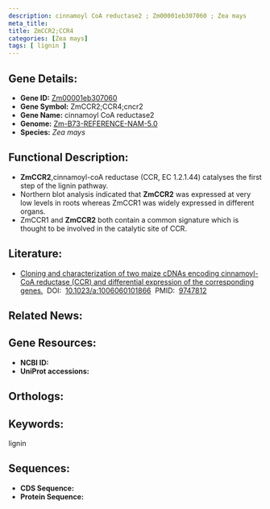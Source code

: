 ```yaml
---
description: cinnamoyl CoA reductase2 ; Zm00001eb307060 ; Zea mays
meta_title:
title: ZmCCR2;CCR4
categories: [Zea mays]
tags: [ lignin ]
---
```


## Gene Details:
- **Gene ID:**	[Zm00001eb307060]()
- **Gene Symbol:** ZmCCR2;CCR4;cncr2
- **Gene Name:** cinnamoyl CoA reductase2
- **Genome:** [Zm-B73-REFERENCE-NAM-5.0]()
- **Species:** *Zea mays*

## Functional Description:
   - **ZmCCR2**,cinnamoyl-coA reductase (CCR, EC 1.2.1.44) catalyses the first step of the lignin pathway.
   - Northern blot analysis indicated that **ZmCCR2** was expressed at very low levels in roots whereas ZmCCR1 was widely expressed in different organs.
   - ZmCCR1 and **ZmCCR2** both contain a common signature which is thought to be involved in the catalytic site of CCR.

## Literature:
   - [Cloning and characterization of two maize cDNAs encoding cinnamoyl-CoA reductase (CCR) and differential expression of the corresponding genes.]( https://link.springer.com/article/10.1023/A:1006060101866)&nbsp;&nbsp;DOI:&nbsp;&nbsp;[10.1023/a:1006060101866](https://link.springer.com/article/10.1023/A:1006060101866)&nbsp;&nbsp;PMID:&nbsp;&nbsp;[9747812](https://pubmed.ncbi.nlm.nih.gov/9747812/)

## Related News:

## Gene Resources:
- **NCBI ID:** [](https://www.ncbi.nlm.nih.gov/gene/?term=)
- **UniProt accessions:** [](https://www.uniprot.org/uniprotkb//entry)

## Orthologs:

## Keywords:
lignin

## Sequences:
- **CDS Sequence:**
- **Protein Sequence:**
